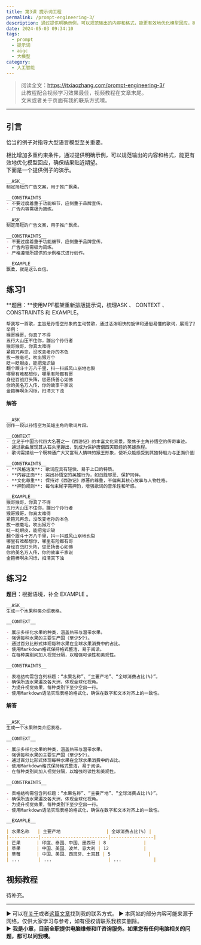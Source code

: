 ```yaml
---
title: 第3课 提示词工程
permalink: /prompt-engineering-3/
description: 通过提供明确示例，可以规范输出的内容和格式，能更有效地优化模型回应，确保结果贴近期望。
date: 2024-05-03 09:34:10
tags:
  - prompt
  - 提示词
  - aigc
  - 大模型
category:
  - 人工智能
---
```


> 阅读全文：<https://itxiaozhang.com/prompt-engineering-3/>  
> 此教程配合视频学习效果最佳，视频教程在文章末尾。  
> 文末或者关于页面有我的联系方式噢。  
---

## 引言

恰当的例子对指导大型语言模型至关重要。

相比增加多重约束条件，通过提供明确示例，可以规范输出的内容和格式，能更有效地优化模型回应，确保结果贴近期望。  
下面是一个提供例子的演示。  

```markdown
__ASK__
制定简短的广告文案，用于推广飘柔。

__CONSTRAINTS__
- 不要过度着重于功能细节，应侧重于品牌宣传。
- 广告内容需极为简练。
```

```markdown
__ASK__
制定简短的广告文案，用于推广飘柔。

__CONSTRAINTS__
- 不要过度着重于功能细节，应侧重于品牌宣传。
- 广告内容需极为简练。
- 严格遵循所提供的示例格式进行创作。

__EXAMPLE__
飘柔，就是这么自信。
```

## 练习1

**题目：**使用MPF框架重新排版提示词，梳理ASK 、 CONTEXT 、 CONSTRAINTS 和 EXAMPLE。  

```markdown
帮我写一首歌，主旨是孙悟空形象的生动赞歌，通过活泼明快的旋律和通俗易懂的歌词，展现了孙悟空神通广大、机智勇敢、不畏强权的英雄形象。孙悟空，又称齐天大圣、美猴王，是《西游记》中的核心人物之一，他保护唐僧西天取经，一路上降妖伏魔，历经九九八十一难。整首歌曲应该以一种轻松欢快的方式，传达了对孙悟空这一角色深深的喜爱与崇敬，同时也弘扬了正义、勇敢、智慧和坚持不懈的精神价值。
举例：
猴哥猴哥，你真了不得
五行大山压不住你，蹦出个孙行者
猴哥猴哥，你真太难得
紧箍咒再念，没改变老孙的本色
拔一根毫毛，吹出猴万个
眨一眨眼皮，能把鬼识破
翻个跟斗十万八千里，抖一抖威风山崩地也裂
哪里有难都想你，哪里有险都有哥
身经百战打头阵，惩恶扬善心如佛
你的美名万人传，你的故事千家说
金箍棒啊永闪烁，扫清天下浊
```

**解答**

```markdown

__ASK__
创作一段以孙悟空为英雄主角的歌词片段。

__CONTEXT__
- 立足于中国古代四大名著之一《西游记》的丰富文化背景，聚焦于主角孙悟空的传奇事迹。
- 通过歌曲展现其从石头里蹦出，到成为保护唐僧西天取经的英雄旅程。
- 歌词需描绘一个既神通广大又富有人情味的猴王形象，使听众能感受到其独特魅力与正面价值观。

__CONSTRAINTS__
- **风格活泼**: 歌词应具有轻快、易于上口的特质。
- **内容正面**: 突出孙悟空的英雄行为，如战胜邪恶、保护同伴。
- **文化尊重**: 保持对《西游记》原著的尊重，不偏离其核心故事与人物性格。
- **押韵规则**: 每句末尾字需押韵，增强歌词的音乐性和听感。

__EXAMPLE__
猴哥猴哥，你真了不得
五行大山压不住你，蹦出个孙行者
猴哥猴哥，你真太难得
紧箍咒再念，没改变老孙的本色
拔一根毫毛，吹出猴万个
眨一眨眼皮，能把鬼识破
翻个跟斗十万八千里，抖一抖威风山崩地也裂
哪里有难都想你，哪里有险都有哥
身经百战打头阵，惩恶扬善心如佛
你的美名万人传，你的故事千家说
金箍棒啊永闪烁，扫清天下浊
```

## 练习2

**题目**：根据语境，补全 EXAMPLE 。

```markdown
__ASK__
生成一个水果种类介绍表格。

__CONTEXT__

- 展示多样化水果的种类，涵盖热带与温带水果。
- 强调每种水果的主要生产国（至少5个）。
- 通过百分比形式体现每种水果在全球水果消费中的占比。
- 使用Markdown格式保持格式整洁，易于阅读。
- 在每种类别间加入视觉分隔，以增强可读性和美观性。

__CONSTRAINTS__

- 表格结构需包含列标题：“水果名称”、“主要产地”、“全球消费占比(%)”。
- 确保所选水果遍及各大洲，体现全球化视角。
- 为提升视觉效果，每种类别下至少空出一行。
- 使用Markdown语法实现表格的格式化，确保在数字和文本对齐上的一致性。

```

**解答**  

```markdown

__ASK__
生成一个水果种类介绍表格。

__CONTEXT__

- 展示多样化水果的种类，涵盖热带与温带水果。
- 强调每种水果的主要生产国（至少5个）。
- 通过百分比形式体现每种水果在全球水果消费中的占比。
- 使用Markdown格式保持格式整洁，易于阅读。
- 在每种类别间加入视觉分隔，以增强可读性和美观性。

__CONSTRAINTS__

- 表格结构需包含列标题：“水果名称”、“主要产地”、“全球消费占比(%)”。
- 确保所选水果遍及各大洲，体现全球化视角。
- 为提升视觉效果，每种类别下至少空出一行。
- 使用Markdown语法实现表格的格式化，确保在数字和文本对齐上的一致性。

__EXAMPLE__

| 水果名称   | 主要产地                 | 全球消费占比(%) |
|-----------|-------------------------|----------------|
| 芒果      | 印度、泰国、中国、墨西哥 | 8              |
| 苹果      | 中国、美国、波兰、意大利 | 12             |
| 草莓      | 中国、美国、西班牙、土耳其 | 5              |
| ...       | ...                     | ...            |


```

## 视频教程

待补充。

---


▶ 可以在[关于](https://itxiaozhang.com/about/)或者[这篇文章](https://itxiaozhang.com/about-computer-repair-services-with-me/)找到我的联系方式。
▶ 本网站的部分内容可能来源于网络，仅供大家学习与参考，如有侵权请联系我核实删除。  
▶ **我是小章，目前全职提供电脑维修和IT咨询服务。如果您有任何电脑相关的问题，都可以问我噢。**  
